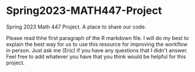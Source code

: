 # Spring2023-MATH447-Project
Spring 2023 Math 447 Project. A place to share our code.

Please read thhe first paragraph of the R markdown file. I will do my best to explain the best way for us to use this resource for improving the workflow in person. Just ask me (Eric) if you have any questions that I didn't answer. Feel free to add whatever you have that you think would be helpful for this project.
